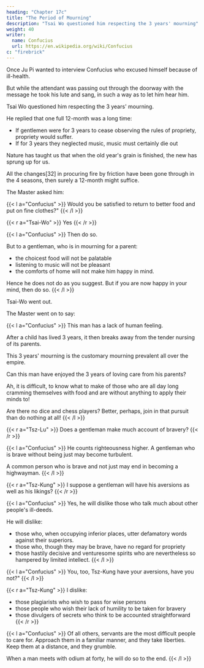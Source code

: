 ```yaml
---
heading: "Chapter 17c"
title: "The Period of Mourning"
description: "Tsai Wo questioned him respecting the 3 years' mourning"
weight: 40
writer:
  name: Confucius
  url: https://en.wikipedia.org/wiki/Confucius
c: "firebrick"
---
```




Once Ju Pi wanted to interview Confucius who excused himself because of ill-health.

But while the attendant was passing out through the doorway with the message he took his lute and sang, in such a way as to let him hear him. 

Tsai Wo questioned him respecting the 3 years' mourning.

He replied that one full 12-month was a long time:
- If gentlemen were for 3 years to cease observing the rules of propriety, propriety would suffer.
- If for 3 years they neglected music, music must certainly die out

Nature  has taught us that when the old year's grain is finished, the new has sprung up for us.

All the changes[32] in procuring fire by friction have been gone through in the 4 seasons, then surely a 12-month might suffice. 

The Master asked him:

{{< l a="Confucius" >}}
Would you be satisfied to return to better food and put on fine clothes?"
{{< /l >}}


{{< r a="Tsai-Wo" >}}
Yes 
{{< /r >}}


{{< l a="Confucius" >}}
Then do so. 

But to a gentleman, who is in mourning for a parent:
- the choicest food will not be palatable
- listening to music will not be pleasant
- the comforts of home will not make him happy in mind. 

Hence he does not do as you suggest. But if you are now happy in your mind, then do so.
{{< /l >}}

Tsai-Wo went out. 

The Master went on to say:

{{< l a="Confucius" >}}
This man has a lack of human feeling. 

After a child has lived 3 years, it then breaks away from the tender nursing of its parents.

This 3 years' mourning is the customary mourning prevalent all over the empire.

Can this man have enjoyed the 3 years of loving care from his parents?

Ah, it is difficult, to know what to make of those who are all day long cramming themselves with food and are without anything to apply their minds to!

Are there no dice and chess players? Better, perhaps, join in that pursuit than do nothing at all!
{{< /l >}}


{{< r a="Tsz-Lu" >}}
Does a gentleman make much account of bravery?
{{< /r >}}


{{< l a="Confucius" >}}
He counts righteousness higher. A gentleman who is brave without being just may become turbulent. 

A common person who is brave and not just may end in becoming a highwayman.
{{< /l >}}


{{< r a="Tsz-Kung" >}}
I suppose a gentleman will have his aversions as well as his likings?
{{< /r >}}


{{< l a="Confucius" >}}
Yes, he will dislike those who talk much about other people's ill-deeds.

He will dislike:
- those who, when occupying inferior places, utter defamatory words against their superiors. 
- those who, though they may be brave, have no regard for propriety
- those hastily decisive and venturesome spirits who are nevertheless so hampered by limited intellect.
{{< /l >}}


{{< l a="Confucius" >}}
You, too, Tsz-Kung have your aversions, have you not?"
{{< /l >}}

{{< r a="Tsz-Kung" >}}
I dislike:
- those plagiarists who wish to pass for wise persons
- those people who wish their lack of humility to be taken for bravery
- those divulgers of secrets who think to be accounted straightforward
{{< /r >}}

{{< l a="Confucius" >}}
Of all others, servants are the most difficult people to care for. Approach them in a familiar manner, and they take liberties. Keep them at a distance, and they grumble. 

When a man meets with odium at forty, he will do so to the end.
{{< /l >}}

<!-- [Footnote 32=  Different woods were adopted for this purpose at the various seasons.]  -->